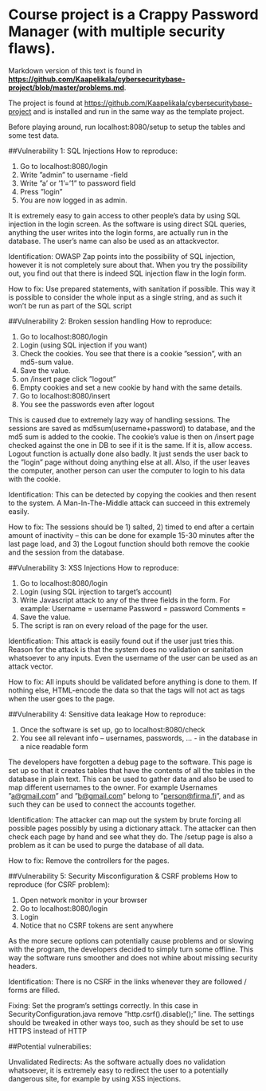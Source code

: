 Course project is a Crappy Password Manager (with multiple security flaws).
=======

Markdown version of this text is found in **https://github.com/Kaapelikala/cybersecuritybase-project/blob/master/problems.md**.

The project is found at https://github.com/Kaapelikala/cybersecuritybase-project and is installed and run in the same way as the template project.

Before playing around, run localhost:8080/setup to setup the tables and some test data.

##Vulnerability 1: SQL Injections
How to reproduce:
1. Go to localhost:8080/login
2. Write ”admin” to username -field
3. Write ”a’ or ’1’=’1” to password field
4. Press ”login”
5. You are now logged in as admin.

It is extremely easy to gain access to other people’s data by using SQL injection in the login screen. As the software is using direct SQL queries, anything the user writes into the login forms, are actually run in the database. The user’s name can also be used as an attackvector.

Identification: OWASP Zap points into the possibility of SQL injection, however it is not completely sure about that. When you try the possibility out, you find out that there is indeed SQL injection flaw in the login form.

How to fix: Use prepared statements, with sanitation if possible. This way it is possible to consider the whole input as a single string, and as such it won’t be run as part of the SQL script

##Vulnerability 2: Broken session handling
How to reproduce:
1. Go to localhost:8080/login
2. Login (using SQL injection if you want)
3. Check the cookies. You see that there is a cookie ”session”, with an md5-sum value.
4. Save the value.
5. on /insert page click ”logout”
6. Empty cookies and set a new cookie by hand with the same details.
7. Go to localhost:8080/insert
8. You see the passwords even after logout

This is caused due to extremely lazy way of handling sessions. The sessions are saved as md5sum(username+password) to database, and the md5 sum is added to the cookie. The cookie’s value is then on /insert page checked against the one in DB to see if it is the same. If it is, allow access. Logout function is actually done also badly. It just sends the user back to the ”login” page without doing anything else at all. Also, if the user leaves the computer, another person can user the computer to login to his data with the cookie.

Identification: This can be detected by copying the cookies and then resent to the system. A Man-In-The-Middle attack can succeed in this extremely easily.

How to fix: The sessions should be 1) salted, 2) timed to end after a certain amount of inactivity – this can be done for example 15-30 minutes after the last page load, and 3) the Logout function should both remove the cookie and the session from the database.

##Vulnerability 3: XSS Injections
How to reproduce:
1. Go to localhost:8080/login
2. Login (using SQL injection to target’s account)
3. Write Javascript attack to any of the three fields in the form. For example:
Username = username
Password = password
Comments = <script language="javascript" type="text/javascript">alert("Moi!");</script>
4. Save the value.
5. The script is ran on every reload of the page for the user.

Identification: This attack is easily found out if the user just tries this. Reason for the attack is that the system does no validation or sanitation whatsoever to any inputs. Even the username of the user can be used as an attack vector.

How to fix: All inputs should be validated before anything is done to them. If nothing else, HTML-encode the data so that the tags will not act as tags when the user goes to the page.

##Vulnerability 4: Sensitive data leakage
How to reproduce:
1. Once the software is set up, go to localhost:8080/check
2. You see all relevant info – usernames, passwords, … - in the database in a nice readable form

The developers have forgotten a debug page to the software. This page is set up so that it creates tables that have the contents of all the tables in the database in plain text. This can be used to gather data and also be used to map different usernames to the owner. For example Usernames ”a@gmail.com” and ”b@gmail.com” belong to ”person@firma.fi”, and as such they can be used to connect the accounts together.

Identification: The attacker can map out the system by brute forcing all possible pages possibly by using a dictionary attack. The attacker can then check each page by hand and see what they do. The /setup page is also a problem as it can be used to purge the database of all data.

How to fix: Remove the controllers for the pages.

##Vulnerability 5: Security Misconfiguration & CSRF problems
How to reproduce (for CSRF problem):
1. Open network monitor in your browser
2. Go to localhost:8080/login
3. Login
4. Notice that no CSRF tokens are sent anywhere

As the more secure options can potentially cause problems and or slowing with the program, the developers decided to simply turn some offline. This way the software runs smoother and does not whine about missing security headers.

Identification: There is no CSRF in the links whenever they are followed / forms are filled.

Fixing: Set the program’s settings correctly. In this case in SecurityConfiguration.java remove ”http.csrf().disable();” line. The settings should be tweaked in other ways too, such as they should be set to use HTTPS instead of HTTP

##Potential vulnerabilies:

Unvalidated Redirects: As the software actually does no validation whatsoever, it is extremely easy to redirect the user to a potentially dangerous site, for example by using XSS injections. 

